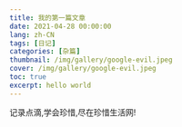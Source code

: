 ```yaml
---
title: 我的第一篇文章
date: 2021-04-28 00:00:00
lang: zh-CN
tags: [日记]
categories: [杂篇]
thumbnail: /img/gallery/google-evil.jpeg
cover: /img/gallery/google-evil.jpeg
toc: true
excerpt: hello world
---
```


记录点滴,学会珍惜,尽在珍惜生活网!

